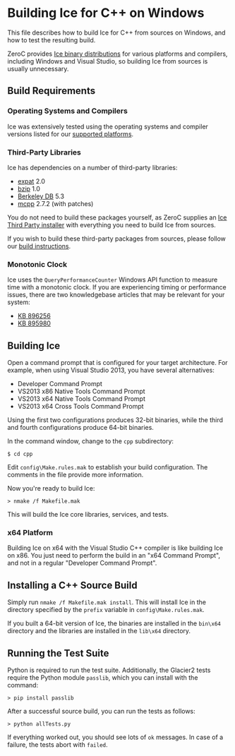 # Building Ice for C++ on Windows

This file describes how to build Ice for C++ from sources on Windows, and how
to test the resulting build.

ZeroC provides [Ice binary distributions][1] for various platforms and compilers,
including Windows and Visual Studio, so building Ice from sources is usually
unnecessary.

## Build Requirements

### Operating Systems and Compilers

Ice was extensively tested using the operating systems and compiler versions
listed for our [supported platforms][2].

### Third-Party Libraries

Ice has dependencies on a number of third-party libraries:

 - [expat][3] 2.0
 - [bzip][4] 1.0
 - [Berkeley DB][5] 5.3
 - [mcpp][6] 2.7.2 (with patches)

You do not need to build these packages yourself, as ZeroC supplies an
[Ice Third Party installer][7] with everything you need to build Ice from sources.

If you wish to build these third-party packages from sources, please follow our
[build instructions][8].

### Monotonic Clock

Ice uses the `QueryPerformanceCounter` Windows API function to measure time with
a monotonic clock. If you are experiencing timing or performance issues, there
are two knowledgebase articles that may be relevant for your system:

 - [KB 896256](http://support.microsoft.com/?id=896256)
 - [KB 895980](http://support.microsoft.com/?id=895980)

## Building Ice

Open a command prompt that is configured for your target architecture. For
example, when using Visual Studio 2013, you have several alternatives:

- Developer Command Prompt
- VS2013 x86 Native Tools Command Prompt
- VS2013 x64 Native Tools Command Prompt
- VS2013 x64 Cross Tools Command Prompt

Using the first two configurations produces 32-bit binaries, while the third and
fourth configurations produce 64-bit binaries.

In the command window, change to the `cpp` subdirectory:

    $ cd cpp

Edit `config\Make.rules.mak` to establish your build configuration. The comments
in the file provide more information.

Now you're ready to build Ice:

    > nmake /f Makefile.mak

This will build the Ice core libraries, services, and tests.

### x64 Platform

Building Ice on x64 with the Visual Studio C++ compiler is like building Ice on
x86. You just need to perform the build in an "x64 Command Prompt", and not in a
regular "Developer Command Prompt".

## Installing a C++ Source Build

Simply run `nmake /f Makefile.mak install`. This will install Ice in the
directory specified by the `prefix` variable in `config\Make.rules.mak`.

If you built a 64-bit version of Ice, the binaries are installed in the
`bin\x64` directory and the libraries are installed in the `lib\x64` directory.

## Running the Test Suite

Python is required to run the test suite. Additionally, the Glacier2 tests
require the Python module `passlib`, which you can install with the command:

    > pip install passlib

After a successful source build, you can run the tests as follows:

    > python allTests.py

If everything worked out, you should see lots of `ok` messages. In case of a
failure, the tests abort with `failed`.

[1]: https://zeroc.com/download.html
[2]: https://doc.zeroc.com/display/Ice36/Supported+Platforms+for+Ice+3.6.0
[3]: http://expat.sourceforge.net
[4]: http://bzip.org
[5]: http://www.oracle.com/us/products/database/berkeley-db/overview/index.htm
[6]: https://github.com/zeroc-ice/mcpp
[7]: https://zeroc.com/download/Ice/3.6/Ice-3.6.0-ThirdParty.msi
[8]: https://doc.zeroc.com/display/Ice36/Building+Third+Party+Packages+from+Source

